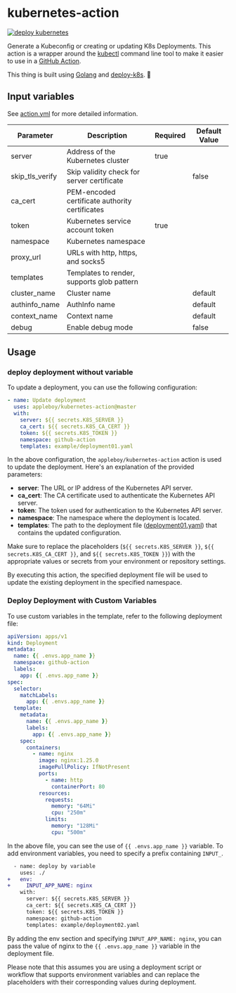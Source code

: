# kubernetes-action

[![deploy kubernetes](https://github.com/appleboy/kubernetes-action/actions/workflows/ci.yml/badge.svg?branch=main)](https://github.com/appleboy/kubernetes-action/actions/workflows/ci.yml)

Generate a Kubeconfig or creating or updating K8s Deployments. This action is a wrapper around the [kubectl](https://kubernetes.io/docs/reference/kubectl/overview/) command line tool to make it easier to use in a [GitHub Action](https://github.com/features/actions).

This thing is built using [Golang](https://go.dev) and [deploy-k8s](https://github.com/appleboy/deploy-k8s). 🚀

## Input variables

See [action.yml](./action.yml) for more detailed information.

| Parameter       | Description                                               | Required | Default Value |
|-----------------|-----------------------------------------------------------|----------|---------------|
| server          | Address of the Kubernetes cluster                          | true     |               |
| skip_tls_verify | Skip validity check for server certificate                |          | false         |
| ca_cert         | PEM-encoded certificate authority certificates            |          |               |
| token           | Kubernetes service account token                           | true     |               |
| namespace       | Kubernetes namespace                                       |          |               |
| proxy_url       | URLs with http, https, and socks5                          |          |               |
| templates       | Templates to render, supports glob pattern                 |          |               |
| cluster_name    | Cluster name                                              |          | default       |
| authinfo_name   | AuthInfo name                                              |          | default       |
| context_name    | Context name                                               |          | default       |
| debug           | Enable debug mode                                          |          | false         |

## Usage

### deploy deployment without variable

To update a deployment, you can use the following configuration:

```yaml
- name: Update deployment
  uses: appleboy/kubernetes-action@master
  with:
    server: ${{ secrets.K8S_SERVER }}
    ca_cert: ${{ secrets.K8S_CA_CERT }}
    token: ${{ secrets.K8S_TOKEN }}
    namespace: github-action
    templates: example/deployment01.yaml
```

In the above configuration, the `appleboy/kubernetes-action` action is used to update the deployment. Here's an explanation of the provided parameters:

* **server**: The URL or IP address of the Kubernetes API server.
* **ca_cert**: The CA certificate used to authenticate the Kubernetes API server.
* **token**: The token used for authentication to the Kubernetes API server.
* **namespace**: The namespace where the deployment is located.
* **templates**: The path to the deployment file ([deployment01.yaml](./example/deployment01.yaml)) that contains the updated configuration.

Make sure to replace the placeholders (`${{ secrets.K8S_SERVER }}`, `${{ secrets.K8S_CA_CERT }}`, and `${{ secrets.K8S_TOKEN }}`) with the appropriate values or secrets from your environment or repository settings.

By executing this action, the specified deployment file will be used to update the existing deployment in the specified namespace.

### Deploy Deployment with Custom Variables

To use custom variables in the template, refer to the following deployment file:

```yaml
apiVersion: apps/v1
kind: Deployment
metadata:
  name: {{ .envs.app_name }}
  namespace: github-action
  labels:
    app: {{ .envs.app_name }}
spec:
  selector:
    matchLabels:
      app: {{ .envs.app_name }}
  template:
    metadata:
      name: {{ .envs.app_name }}
      labels:
        app: {{ .envs.app_name }}
    spec:
      containers:
        - name: nginx
          image: nginx:1.25.0
          imagePullPolicy: IfNotPresent
          ports:
            - name: http
              containerPort: 80
          resources:
            requests:
              memory: "64Mi"
              cpu: "250m"
            limits:
              memory: "128Mi"
              cpu: "500m"
```

In the above file, you can see the use of `{{ .envs.app_name }}` variable. To add environment variables, you need to specify a prefix containing `INPUT_`.

```diff
  - name: deploy by variable
    uses: ./
+   env:
+     INPUT_APP_NAME: nginx
    with:
      server: ${{ secrets.K8S_SERVER }}
      ca_cert: ${{ secrets.K8S_CA_CERT }}
      token: ${{ secrets.K8S_TOKEN }}
      namespace: github-action
      templates: example/deployment02.yaml
```

By adding the env section and specifying `INPUT_APP_NAME: nginx`, you can pass the value of nginx to the `{{ .envs.app_name }}` variable in the deployment file.

Please note that this assumes you are using a deployment script or workflow that supports environment variables and can replace the placeholders with their corresponding values during deployment.
